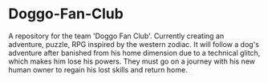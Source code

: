 # Doggo-Fan-Club
A repository for the team 'Doggo Fan Club'. Currently creating an adventure, puzzle, RPG inspired by the western zodiac. It will follow a dog's adventure after banished from his home dimension due to a technical glitch, which makes him lose his powers. They must go on a journey with his new human owner to regain his lost skills and return home. 
